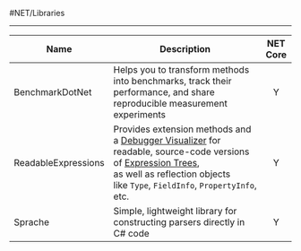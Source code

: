 #NET/Libraries

---

Name|Description|NET Core|Link
--|--|--|--
BenchmarkDotNet|Helps you to transform methods into benchmarks, track their performance, and share reproducible measurement experiments|<div style="text-align: center">Y</div>|https://github.com/dotnet/BenchmarkDotNet
ReadableExpressions|Provides extension methods and a [Debugger Visualizer](https://marketplace.visualstudio.com/items?itemName=vs-publisher-1232914.ReadableExpressionsVisualizers) for readable, source-code versions of [Expression Trees](https://docs.microsoft.com/en-us/dotnet/csharp/programming-guide/concepts/expression-trees),<br> as well as reflection objects like `Type`, `FieldInfo`, `PropertyInfo`, etc.|<div style="text-align: center">Y</div>|https://github.com/agileobjects/ReadableExpressions
Sprache|Simple, lightweight library for constructing parsers directly in C# code|<div style="text-align: center">Y</div>|https://github.com/sprache/Sprache